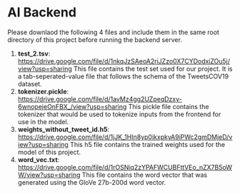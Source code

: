 # AI Backend

Please downlaod the following 4 files and include them in the same root directory of this project before running the backend server.
1. **test_2.tsv**: https://drive.google.com/file/d/1nkqJzSAeoA2riJZzo0X7CYDodxiZOu5j/view?usp=sharing 
   This file contains the test set used for our project. It is a tab-seperated-value file that follows the schema of the TweetsCOV19 dataset.
2. **tokenizer.pickle**: https://drive.google.com/file/d/1avMz4gg2UZpeqDzxy-6wnopejeOnFBX_/view?usp=sharing
   This pickle file contains the tokenizer that would be used to tokenize inputs from the frontend for use in the model.
3. **weights_without_tweet_id.h5**: https://drive.google.com/file/d/1jJK_1HIn8yp0ikxpkyA9iPWc2gmDMjeD/view?usp=sharing
   This h5 file contains the trained weights used for the model of this project.
4. **word_vec.txt**: https://drive.google.com/file/d/1rOSNiq2zYPAFWCUBFttVEo_nZX7B5oWW/view?usp=sharing
   This file contains the word vector that was generated using the GloVe 27b-200d word vector.
